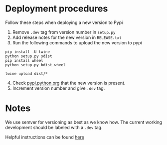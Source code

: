 # Deployment procedures

Follow these steps when deploying a new version to Pypi

1. Remove `.dev` tag from version number in `setup.py`
2. Add release notes for the new version in `RELEASE.txt`
3. Run the following commands to upload the new version to pypi

```
pip install -U twine
python setup.py sdist
pip install wheel
python setup.py bdist_wheel
```

```
twine upload dist/*
```

4. Check [pypi.python.org](pypi.python.org) that the new version is present.
5. Increment version number and give `.dev` tag. 


# Notes

We use semver for versioning as best as we know how. The current working development should be labeled with a `.dev` tag.


Helpful instructions can be found [here](https://github.com/fhamborg/news-please/wiki/PyPI---How-to-upload-a-new-version)
